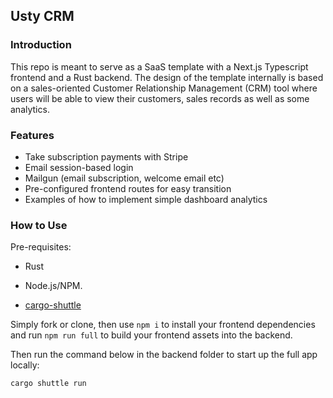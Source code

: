 ## Usty CRM 
### Introduction
This repo is meant to serve as a SaaS template with a Next.js Typescript frontend and a Rust backend. The design of the template internally is based on a sales-oriented Customer Relationship Management (CRM) tool where users will be able to view their customers, sales records as well as some analytics.

### Features
- Take subscription payments with Stripe
- Email session-based login
- Mailgun (email subscription, welcome email etc)
- Pre-configured frontend routes for easy transition
- Examples of how to implement simple dashboard analytics

### How to Use
Pre-requisites: 

* Rust

* Node.js/NPM.

* [cargo-shuttle](https://www.shuttle.rs)

Simply fork or clone, then use `npm i` to install your frontend dependencies and run `npm run full` to build your frontend assets into the backend.

Then run the command below in the backend folder to start up the full app locally:

```cargo shuttle run```

